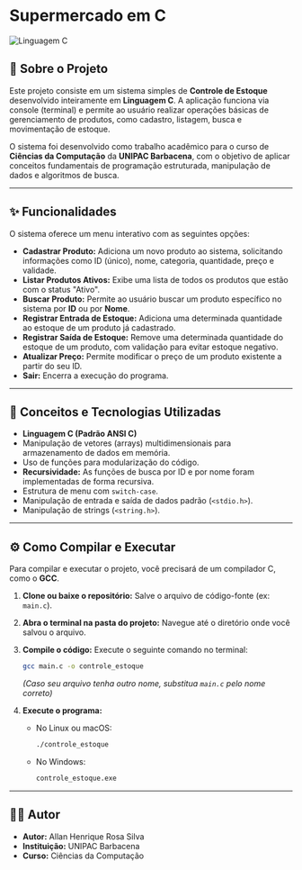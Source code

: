 # Supermercado em C

![Linguagem C](https://img.shields.io/badge/C-00599C?style=for-the-badge&logo=c&logoColor=white)

## 📖 Sobre o Projeto

Este projeto consiste em um sistema simples de **Controle de Estoque** desenvolvido inteiramente em **Linguagem C**. A aplicação funciona via console (terminal) e permite ao usuário realizar operações básicas de gerenciamento de produtos, como cadastro, listagem, busca e movimentação de estoque.

O sistema foi desenvolvido como trabalho acadêmico para o curso de **Ciências da Computação** da **UNIPAC Barbacena**, com o objetivo de aplicar conceitos fundamentais de programação estruturada, manipulação de dados e algoritmos de busca.

---

## ✨ Funcionalidades

O sistema oferece um menu interativo com as seguintes opções:

* **Cadastrar Produto:** Adiciona um novo produto ao sistema, solicitando informações como ID (único), nome, categoria, quantidade, preço e validade.
* **Listar Produtos Ativos:** Exibe uma lista de todos os produtos que estão com o status "Ativo".
* **Buscar Produto:** Permite ao usuário buscar um produto específico no sistema por **ID** ou por **Nome**.
* **Registrar Entrada de Estoque:** Adiciona uma determinada quantidade ao estoque de um produto já cadastrado.
* **Registrar Saída de Estoque:** Remove uma determinada quantidade do estoque de um produto, com validação para evitar estoque negativo.
* **Atualizar Preço:** Permite modificar o preço de um produto existente a partir do seu ID.
* **Sair:** Encerra a execução do programa.

---

## 🚀 Conceitos e Tecnologias Utilizadas

* **Linguagem C (Padrão ANSI C)**
* Manipulação de vetores (arrays) multidimensionais para armazenamento de dados em memória.
* Uso de funções para modularização do código.
* **Recursividade:** As funções de busca por ID e por nome foram implementadas de forma recursiva.
* Estrutura de menu com `switch-case`.
* Manipulação de entrada e saída de dados padrão (`<stdio.h>`).
* Manipulação de strings (`<string.h>`).

---

## ⚙️ Como Compilar e Executar

Para compilar e executar o projeto, você precisará de um compilador C, como o **GCC**.

1.  **Clone ou baixe o repositório:**
    Salve o arquivo de código-fonte (ex: `main.c`).

2.  **Abra o terminal na pasta do projeto:**
    Navegue até o diretório onde você salvou o arquivo.

3.  **Compile o código:**
    Execute o seguinte comando no terminal:
    ```bash
    gcc main.c -o controle_estoque
    ```
    *(Caso seu arquivo tenha outro nome, substitua `main.c` pelo nome correto)*

4.  **Execute o programa:**
    * No Linux ou macOS:
        ```bash
        ./controle_estoque
        ```
    * No Windows:
        ```bash
        controle_estoque.exe
        ```

---

## 👨‍💻 Autor

* **Autor:** Allan Henrique Rosa Silva
* **Instituição:** UNIPAC Barbacena
* **Curso:** Ciências da Computação

